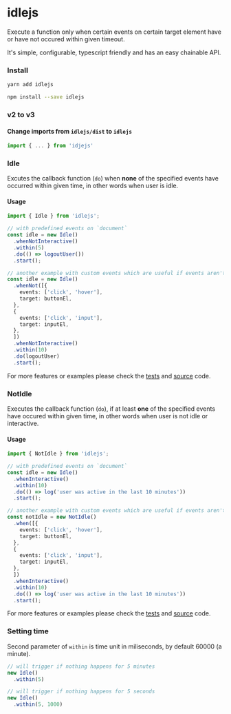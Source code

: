 # idlejs

Execute a function only when certain events on certain target element have or have not occured within given timeout.

It's simple, configurable, typescript friendly and has an easy chainable API.

### Install

```bash
yarn add idlejs

npm install --save idlejs
```

### v2 to v3

#### Change imports from `idlejs/dist` to `idlejs`

```js
import { ... } from 'idjejs' 
```

### Idle

Excutes the callback function (`do`) when **none** of the specified events have occurred within given time, in other words when user is idle. 

#### Usage

```typescript
import { Idle } from 'idlejs';

// with predefined events on `document`
const idle = new Idle()
  .whenNotInteractive()
  .within(5)
  .do(() => logoutUser())
  .start();

// another example with custom events which are useful if events aren't bubbling up to the document
const idle = new Idle()
  .whenNot([{
    events: ['click', 'hover'],
    target: buttonEl,
  },
  {
    events: ['click', 'input'],
    target: inputEl,
  },
  ])
  .whenNotInteractive()
  .within(10)
  .do(logoutUser)
  .start();
```

For more features or examples please check the [tests](./src/idle.spec.ts) and [source]('./src/idle.ts) code.

### NotIdle

Executes the callback function (`do`), if at least **one** of the specified events have occured within given time, in other words when user is not idle or interactive.

#### Usage

```typescript
import { NotIdle } from 'idlejs';

// with predefined events on `document`
const idle = new Idle()
  .whenInteractive()
  .within(10)
  .do(() => log('user was active in the last 10 minutes'))
  .start();

// another example with custom events which are useful if events aren't bubbling up to the `document`
const notIdle = new NotIdle()
  .when([{
    events: ['click', 'hover'],
    target: buttonEl,
  },
  {
    events: ['click', 'input'],
    target: inputEl,
  },
  ])
  .whenInteractive()
  .within(10)
  .do(() => log('user was active in the last 10 minutes'))
  .start();
```

For more features or examples please check the [tests](./src/not-idle.spec.ts) and [source]('./src/not-idle.ts) code.

### Setting time

Second parameter of `within` is time unit in miliseconds, by default 60000 (a minute).

```typescript
// will trigger if nothing happens for 5 minutes
new Idle()
  .within(5)

// will trigger if nothing happens for 5 seconds
new Idle()
  .within(5, 1000)
```